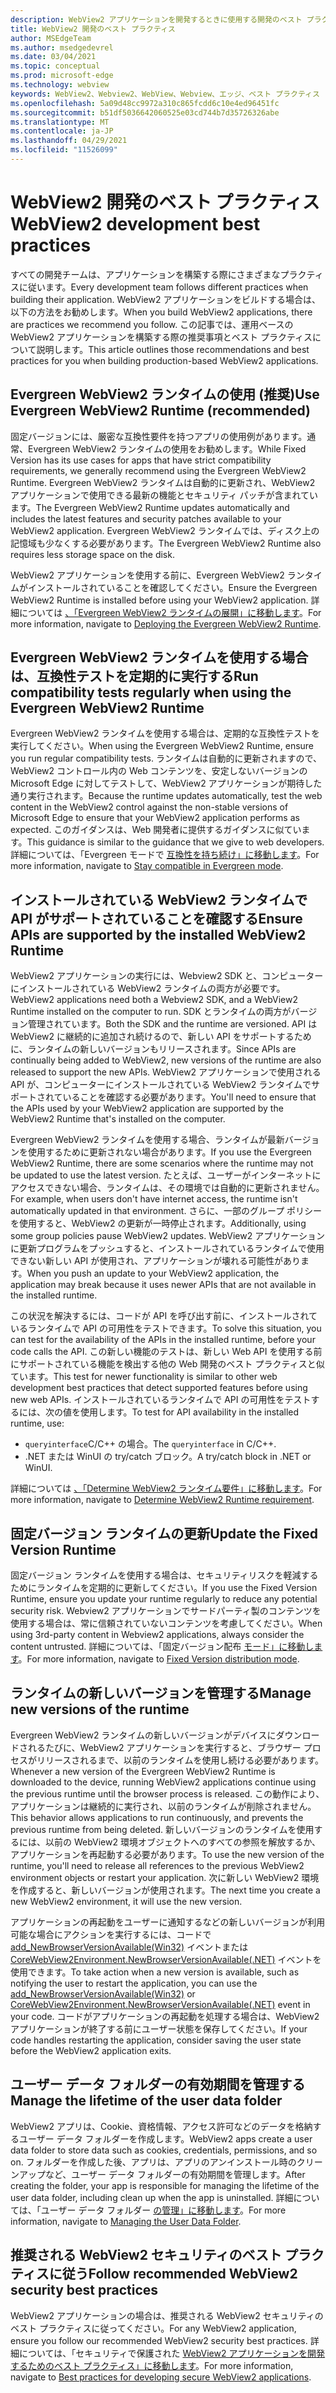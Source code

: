```yaml
---
description: WebView2 アプリケーションを開発するときに使用する開発のベスト プラクティスについて説明します。
title: WebView2 開発のベスト プラクティス
author: MSEdgeTeam
ms.author: msedgedevrel
ms.date: 03/04/2021
ms.topic: conceptual
ms.prod: microsoft-edge
ms.technology: webview
keywords: WebView2、Webview2、WebView、Webview、エッジ、ベスト プラクティス
ms.openlocfilehash: 5a09d48cc9972a310c865fcdd6c10e4ed96451fc
ms.sourcegitcommit: b51df5036642060525e03cd744b7d35726326abe
ms.translationtype: MT
ms.contentlocale: ja-JP
ms.lasthandoff: 04/29/2021
ms.locfileid: "11526099"
---
```

# <a name="webview2-development-best-practices"></a><span data-ttu-id="9ca2a-104">WebView2 開発のベスト プラクティス</span><span class="sxs-lookup"><span data-stu-id="9ca2a-104">WebView2 development best practices</span></span>  

<span data-ttu-id="9ca2a-105">すべての開発チームは、アプリケーションを構築する際にさまざまなプラクティスに従います。</span><span class="sxs-lookup"><span data-stu-id="9ca2a-105">Every development team follows different practices when building their application.</span></span> <span data-ttu-id="9ca2a-106">WebView2 アプリケーションをビルドする場合は、以下の方法をお勧めします。</span><span class="sxs-lookup"><span data-stu-id="9ca2a-106">When you build WebView2 applications, there are practices we recommend you follow.</span></span> <span data-ttu-id="9ca2a-107">この記事では、運用ベースの WebView2 アプリケーションを構築する際の推奨事項とベスト プラクティスについて説明します。</span><span class="sxs-lookup"><span data-stu-id="9ca2a-107">This article outlines those recommendations and best practices for you when building production-based WebView2 applications.</span></span>


## <a name="use-evergreen-webview2-runtime-recommended"></a><span data-ttu-id="9ca2a-108">Evergreen WebView2 ランタイムの使用 (推奨)</span><span class="sxs-lookup"><span data-stu-id="9ca2a-108">Use Evergreen WebView2 Runtime (recommended)</span></span>  

<span data-ttu-id="9ca2a-109">固定バージョンには、厳密な互換性要件を持つアプリの使用例があります。通常、Evergreen WebView2 ランタイムの使用をお勧めします。</span><span class="sxs-lookup"><span data-stu-id="9ca2a-109">While Fixed Version has its use cases for apps that have strict compatibility requirements, we generally recommend using the Evergreen WebView2 Runtime.</span></span>  <span data-ttu-id="9ca2a-110">Evergreen WebView2 ランタイムは自動的に更新され、WebView2 アプリケーションで使用できる最新の機能とセキュリティ パッチが含まれています。</span><span class="sxs-lookup"><span data-stu-id="9ca2a-110">The Evergreen WebView2 Runtime updates automatically and includes the latest features and security patches available to your WebView2 application.</span></span> <span data-ttu-id="9ca2a-111">Evergreen WebView2 ランタイムでは、ディスク上の記憶域も少なくする必要があります。</span><span class="sxs-lookup"><span data-stu-id="9ca2a-111">The Evergreen WebView2 Runtime also requires less storage space on the disk.</span></span>

<span data-ttu-id="9ca2a-112">WebView2 アプリケーションを使用する前に、Evergreen WebView2 ランタイムがインストールされていることを確認してください。</span><span class="sxs-lookup"><span data-stu-id="9ca2a-112">Ensure the Evergreen WebView2 Runtime is installed before using your WebView2 application.</span></span>  <span data-ttu-id="9ca2a-113">詳細については [、「Evergreen WebView2 ランタイムの展開」に移動します][Webview2ConceptsDistributionDeployingEvergreenWebview2Runtime]。</span><span class="sxs-lookup"><span data-stu-id="9ca2a-113">For more information, navigate to [Deploying the Evergreen WebView2 Runtime][Webview2ConceptsDistributionDeployingEvergreenWebview2Runtime].</span></span>  

## <a name="run-compatibility-tests-regularly-when-using-the-evergreen-webview2-runtime"></a><span data-ttu-id="9ca2a-114">Evergreen WebView2 ランタイムを使用する場合は、互換性テストを定期的に実行する</span><span class="sxs-lookup"><span data-stu-id="9ca2a-114">Run compatibility tests regularly when using the Evergreen WebView2 Runtime</span></span>

<span data-ttu-id="9ca2a-115">Evergreen WebView2 ランタイムを使用する場合は、定期的な互換性テストを実行してください。</span><span class="sxs-lookup"><span data-stu-id="9ca2a-115">When using the Evergreen WebView2 Runtime, ensure you run regular compatibility tests.</span></span> <span data-ttu-id="9ca2a-116">ランタイムは自動的に更新されますので、WebView2 コントロール内の Web コンテンツを、安定しないバージョンの Microsoft Edge に対してテストして、WebView2 アプリケーションが期待した通り実行されます。</span><span class="sxs-lookup"><span data-stu-id="9ca2a-116">Because the runtime updates automatically, test the web content in the WebView2 control against the non-stable versions of Microsoft Edge to ensure that your WebView2 application performs as expected.</span></span> <span data-ttu-id="9ca2a-117">このガイダンスは、Web 開発者に提供するガイダンスに似ています。</span><span class="sxs-lookup"><span data-stu-id="9ca2a-117">This guidance is similar to the guidance that we give to web developers.</span></span> <span data-ttu-id="9ca2a-118">詳細については、「Evergreen モードで [互換性を持ち続け」に移動します][Webview2ConceptsDistributionStayCompatibleEvergreenMode]。</span><span class="sxs-lookup"><span data-stu-id="9ca2a-118">For more information, navigate to [Stay compatible in Evergreen mode][Webview2ConceptsDistributionStayCompatibleEvergreenMode].</span></span>

## <a name="ensure-apis-are-supported-by-the-installed-webview2-runtime"></a><span data-ttu-id="9ca2a-119">インストールされている WebView2 ランタイムで API がサポートされていることを確認する</span><span class="sxs-lookup"><span data-stu-id="9ca2a-119">Ensure APIs are supported by the installed WebView2 Runtime</span></span>

<span data-ttu-id="9ca2a-120">WebView2 アプリケーションの実行には、Webview2 SDK と、コンピューターにインストールされている WebView2 ランタイムの両方が必要です。</span><span class="sxs-lookup"><span data-stu-id="9ca2a-120">WebView2 applications need both a Webview2 SDK, and a WebView2 Runtime installed on the computer to run.</span></span> <span data-ttu-id="9ca2a-121">SDK とランタイムの両方がバージョン管理されています。</span><span class="sxs-lookup"><span data-stu-id="9ca2a-121">Both the SDK and the runtime are versioned.</span></span> <span data-ttu-id="9ca2a-122">API は WebView2 に継続的に追加され続けるので、新しい API をサポートするために、ランタイムの新しいバージョンもリリースされます。</span><span class="sxs-lookup"><span data-stu-id="9ca2a-122">Since APIs are continually being added to WebView2, new versions of the runtime are also released to support the new APIs.</span></span> <span data-ttu-id="9ca2a-123">WebView2 アプリケーションで使用される API が、コンピューターにインストールされている WebView2 ランタイムでサポートされていることを確認する必要があります。</span><span class="sxs-lookup"><span data-stu-id="9ca2a-123">You'll need to ensure that the APIs used by your WebView2 application are supported by the WebView2 Runtime that's installed on the computer.</span></span> 

<span data-ttu-id="9ca2a-124">Evergreen WebView2 ランタイムを使用する場合、ランタイムが最新バージョンを使用するために更新されない場合があります。</span><span class="sxs-lookup"><span data-stu-id="9ca2a-124">If you use the Evergreen WebView2 Runtime, there are some scenarios where the runtime may not be updated to use the latest version.</span></span> <span data-ttu-id="9ca2a-125">たとえば、ユーザーがインターネットにアクセスできない場合、ランタイムは、その環境では自動的に更新されません。</span><span class="sxs-lookup"><span data-stu-id="9ca2a-125">For example, when users don't have internet access, the runtime isn't  automatically updated in that environment.</span></span> <span data-ttu-id="9ca2a-126">さらに、一部のグループ ポリシーを使用すると、WebView2 の更新が一時停止されます。</span><span class="sxs-lookup"><span data-stu-id="9ca2a-126">Additionally, using some group policies pause WebView2 updates.</span></span> <span data-ttu-id="9ca2a-127">WebView2 アプリケーションに更新プログラムをプッシュすると、インストールされているランタイムで使用できない新しい API が使用され、アプリケーションが壊れる可能性があります。</span><span class="sxs-lookup"><span data-stu-id="9ca2a-127">When you push an update to your WebView2 application, the application may break because it uses newer APIs that are not available in the installed runtime.</span></span>   
 
<span data-ttu-id="9ca2a-128">この状況を解決するには、コードが API を呼び出す前に、インストールされているランタイムで API の可用性をテストできます。</span><span class="sxs-lookup"><span data-stu-id="9ca2a-128">To solve this situation, you can test for the availability of the APIs in the installed runtime, before your code calls the API.</span></span> <span data-ttu-id="9ca2a-129">この新しい機能のテストは、新しい Web API を使用する前にサポートされている機能を検出する他の Web 開発のベスト プラクティスと似ています。</span><span class="sxs-lookup"><span data-stu-id="9ca2a-129">This test for newer functionality is similar to other web development best practices that detect supported features before using new web APIs.</span></span> <span data-ttu-id="9ca2a-130">インストールされているランタイムで API の可用性をテストするには、次の値を使用します。</span><span class="sxs-lookup"><span data-stu-id="9ca2a-130">To test for API availability in the installed runtime, use:</span></span>
* <span data-ttu-id="9ca2a-131">`queryinterface`C/C++ の場合。</span><span class="sxs-lookup"><span data-stu-id="9ca2a-131">The `queryinterface` in C/C++.</span></span> 
* <span data-ttu-id="9ca2a-132">.NET または WinUI の try/catch ブロック。</span><span class="sxs-lookup"><span data-stu-id="9ca2a-132">A try/catch block in .NET or WinUI.</span></span> 
    
<span data-ttu-id="9ca2a-133">詳細については [、「Determine WebView2 ランタイム要件」に移動します][Webview2ConceptsVersioningDetermineWebview2RuntimeRequirement]。</span><span class="sxs-lookup"><span data-stu-id="9ca2a-133">For more information, navigate to [Determine WebView2 Runtime requirement][Webview2ConceptsVersioningDetermineWebview2RuntimeRequirement].</span></span>  

## <a name="update-the-fixed-version-runtime"></a><span data-ttu-id="9ca2a-134">固定バージョン ランタイムの更新</span><span class="sxs-lookup"><span data-stu-id="9ca2a-134">Update the Fixed Version Runtime</span></span>  

<span data-ttu-id="9ca2a-135">固定バージョン ランタイムを使用する場合は、セキュリティリスクを軽減するためにランタイムを定期的に更新してください。</span><span class="sxs-lookup"><span data-stu-id="9ca2a-135">If you use the Fixed Version Runtime, ensure you update your runtime regularly to reduce any potential security risk.</span></span> <span data-ttu-id="9ca2a-136">Webview2 アプリケーションでサードパーティ製のコンテンツを使用する場合は、常に信頼されていないコンテンツを考慮してください。</span><span class="sxs-lookup"><span data-stu-id="9ca2a-136">When using 3rd-party content in Webview2 applications, always consider the content untrusted.</span></span>  <span data-ttu-id="9ca2a-137">詳細については、「固定バージョン配布 [モード」に移動します][Webview2ConceptsDistributionFixedVersionDistributionMode]。</span><span class="sxs-lookup"><span data-stu-id="9ca2a-137">For more information, navigate to [Fixed Version distribution mode][Webview2ConceptsDistributionFixedVersionDistributionMode].</span></span>  

## <a name="manage-new-versions-of-the-runtime"></a><span data-ttu-id="9ca2a-138">ランタイムの新しいバージョンを管理する</span><span class="sxs-lookup"><span data-stu-id="9ca2a-138">Manage new versions of the runtime</span></span>  

<span data-ttu-id="9ca2a-139">Evergreen WebView2 ランタイムの新しいバージョンがデバイスにダウンロードされるたびに、WebView2 アプリケーションを実行すると、ブラウザー プロセスがリリースされるまで、以前のランタイムを使用し続ける必要があります。</span><span class="sxs-lookup"><span data-stu-id="9ca2a-139">Whenever a new version of the Evergreen WebView2 Runtime is downloaded to the device, running WebView2 applications continue using the previous runtime until the browser process is released.</span></span> <span data-ttu-id="9ca2a-140">この動作により、アプリケーションは継続的に実行され、以前のランタイムが削除されません。</span><span class="sxs-lookup"><span data-stu-id="9ca2a-140">This behavior allows applications to run continuously, and prevents the previous runtime from being deleted.</span></span> <span data-ttu-id="9ca2a-141">新しいバージョンのランタイムを使用するには、以前の WebView2 環境オブジェクトへのすべての参照を解放するか、アプリケーションを再起動する必要があります。</span><span class="sxs-lookup"><span data-stu-id="9ca2a-141">To use the new version of the runtime, you'll need to release all references to the previous WebView2 environment objects or restart your application.</span></span> <span data-ttu-id="9ca2a-142">次に新しい WebView2 環境を作成すると、新しいバージョンが使用されます。</span><span class="sxs-lookup"><span data-stu-id="9ca2a-142">The next time you create a new WebView2 environment, it will use the new version.</span></span>

<span data-ttu-id="9ca2a-143">アプリケーションの再起動をユーザーに通知するなどの新しいバージョンが利用可能な場合にアクションを実行するには、コードで [add_NewBrowserVersionAvailable(Win32)][Webview2ReferenceaddNewBrowserVersionAvailable] イベントまたは [CoreWebView2Environment.NewBrowserVersionAvailable(.NET)][Webview2ReferenceNewBrowserVersionAvailable] イベントを使用できます。</span><span class="sxs-lookup"><span data-stu-id="9ca2a-143">To take action when a new version is available, such as notifying the user to restart the application, you can use the [add_NewBrowserVersionAvailable(Win32)][Webview2ReferenceaddNewBrowserVersionAvailable] or [CoreWebView2Environment.NewBrowserVersionAvailable(.NET)][Webview2ReferenceNewBrowserVersionAvailable] event in your code.</span></span> <span data-ttu-id="9ca2a-144">コードがアプリケーションの再起動を処理する場合は、WebView2 アプリケーションが終了する前にユーザー状態を保存してください。</span><span class="sxs-lookup"><span data-stu-id="9ca2a-144">If your code handles restarting the application, consider saving the user state before the WebView2 application exits.</span></span>  

## <a name="manage-the-lifetime-of-the-user-data-folder"></a><span data-ttu-id="9ca2a-145">ユーザー データ フォルダーの有効期間を管理する</span><span class="sxs-lookup"><span data-stu-id="9ca2a-145">Manage the lifetime of the user data folder</span></span> 
<span data-ttu-id="9ca2a-146">WebView2 アプリは、Cookie、資格情報、アクセス許可などのデータを格納するユーザー データ フォルダーを作成します。</span><span class="sxs-lookup"><span data-stu-id="9ca2a-146">WebView2 apps create a user data folder to store data such as cookies, credentials, permissions, and so on.</span></span> <span data-ttu-id="9ca2a-147">フォルダーを作成した後、アプリは、アプリのアンインストール時のクリーンアップなど、ユーザー データ フォルダーの有効期間を管理します。</span><span class="sxs-lookup"><span data-stu-id="9ca2a-147">After creating the folder, your app is responsible for managing the lifetime of the user data folder, including clean up when the app is uninstalled.</span></span>  <span data-ttu-id="9ca2a-148">詳細については、「ユーザー データ フォルダー [の管理」に移動します][Webview2ConceptsUserdatafolder]。</span><span class="sxs-lookup"><span data-stu-id="9ca2a-148">For more information, navigate to [Managing the User Data Folder][Webview2ConceptsUserdatafolder].</span></span>  

## <a name="follow-recommended-webview2-security-best-practices"></a><span data-ttu-id="9ca2a-149">推奨される WebView2 セキュリティのベスト プラクティスに従う</span><span class="sxs-lookup"><span data-stu-id="9ca2a-149">Follow recommended WebView2 security best practices</span></span> 
<span data-ttu-id="9ca2a-150">WebView2 アプリケーションの場合は、推奨される WebView2 セキュリティのベスト プラクティスに従ってください。</span><span class="sxs-lookup"><span data-stu-id="9ca2a-150">For any WebView2 application, ensure you follow our recommended WebView2 security best practices.</span></span>  <span data-ttu-id="9ca2a-151">詳細については、「セキュリティで保護された [WebView2 アプリケーションを開発するためのベスト プラクティス」に移動します][Webview2ConceptsSecurity]。</span><span class="sxs-lookup"><span data-stu-id="9ca2a-151">For more information, navigate to [Best practices for developing secure WebView2 applications][Webview2ConceptsSecurity].</span></span>  


<!-- links -->  

[Webview2ConceptsDistributionDeployingEvergreenWebview2Runtime]: ../concepts/distribution.md#deploying-the-evergreen-webview2-runtime "Evergreen WebView2 ランタイムの展開 - WebView2 ランタイムを使用したアプリ|Microsoft Docs"  
[Webview2ConceptsDistributionFixedVersionDistributionMode]: ../concepts/distribution.md#fixed-version-distribution-mode "固定バージョン配布モード - WebView2 アプリケーションを使用したアプリ|Microsoft Docs"  
[Webview2ConceptsDistributionStayCompatibleEvergreenMode]: ../concepts/distribution.md#stay-compatible-in-evergreen-mode "Evergreen モードで互換性を持つ - WebView2 を使用したアプリの配布 |Microsoft Docs"  
[Webview2ConceptsSecurity]: ../concepts/security.md "セキュリティで保護された WebView2 アプリケーションを開発するためのベストプラクティス |Microsoft Docs"  
[Webview2ConceptsUserdatafolder]: ../concepts/userdatafolder.md "ユーザーデータフォルダーの管理 |Microsoft Docs"  
[Webview2ConceptsVersioningDetermineWebview2RuntimeRequirement]: ../concepts/versioning.md#determine-webview2-runtime-requirement "WebView2 ランタイム要件の決定 - WebView2 SDK のバージョンの|Microsoft Docs"  
[Webview2GettingstartedWin32]: ../gettingstarted/win32.md "WebView2 の概要 |Microsoft Docs"  
[Webview2GettingstartedWinforms]: ../gettingstarted/winforms.md "Windows フォーム の WebView2 の使用を開始|Microsoft Docs"  
[Webview2GettingstartedWinui]: ../gettingstarted/winui.md "WinUI 3 の WebView2 の使用を開始する (プレビュー) |Microsoft Docs"  
[Webview2GettingstartedWpf]: ../gettingstarted/wpf.md "WPF の WebView2 の概要|Microsoft Docs"  
[Webview2ReferenceaddNewBrowserVersionAvailable]: https://docs.microsoft.com/microsoft-edge/webview2/reference/win32/icorewebview2environment#add_newbrowserversionavailable "add_NewBrowserVersionAvailable |Microsoft Docs"  
[Webview2ReferenceNewBrowserVersionAvailable]: https://docs.microsoft.com/dotnet/api/microsoft.web.webview2.core.corewebview2environment.newbrowserversionavailable "CoreWebView2Environment.NewBrowserVersionAvailable イベント |Microsoft Docs"  